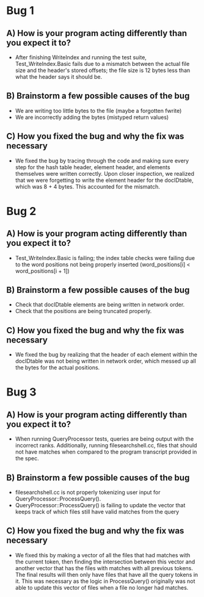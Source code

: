 # Bug 1

## A) How is your program acting differently than you expect it to?
- After finishing WriteIndex and running the test suite, Test_WriteIndex.Basic 
  fails due to a mismatch between the actual file size and the header's stored
  offsets; the file size is 12 bytes less than what the header says it should be.

## B) Brainstorm a few possible causes of the bug
- We are writing too little bytes to the file (maybe a forgotten fwrite)
- We are incorrectly adding the bytes (mistyped return values)

## C) How you fixed the bug and why the fix was necessary
- We fixed the bug by tracing through the code and making sure
  every step for the hash table header, element header, and elements
  themselves were written correctly. Upon closer inspection, we realized that we were forgetting to write the element header for the docIDtable, which was 8 + 4 bytes. This accounted for the mismatch.


# Bug 2

## A) How is your program acting differently than you expect it to?
- Test_WriteIndex.Basic is failing; the index table checks    were failing due to the word positions not being properly inserted (word_positions[i] < word_positions[i + 1])

## B) Brainstorm a few possible causes of the bug
- Check that docIDtable elements are being written in 
  network order.
- Check that the positions are being truncated properly.


## C) How you fixed the bug and why the fix was necessary
- We fixed the bug by realizing that the header of each element within the docIDtable was not being written in network
order, which messed up all the bytes for the actual positions.


# Bug 3

## A) How is your program acting differently than you expect it to?
- When running QueryProcessor tests, queries are being output with the incorrect ranks.
  Additionally, running filesearchshell.cc, files that should not have matches when 
  compared to the program transcript provided in the spec.

## B) Brainstorm a few possible causes of the bug
- filesearchshell.cc is not properly tokenizing user input for QueryProcessor::ProcessQuery().
- QueryProcessor::ProcessQuery() is failing to update the vector that keeps track of which
  files still have valid matches from the query

## C) How you fixed the bug and why the fix was necessary
- We fixed this by making a vector of all the files that had matches with the current token, 
  then finding the intersection between this vector and another vector that has the files with
  matches with all previous tokens. The final results will then only have files that have all 
  the query tokens in it. This was necessary as the logic in ProcessQuery() originally was not 
  able to update this vector of files when a file no longer had matches.
